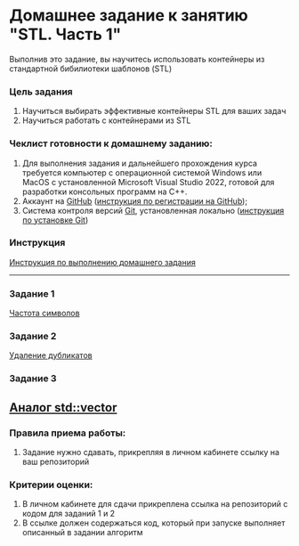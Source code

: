# Домашнее задание к занятию "STL. Часть 1"

Выполнив это задание, вы научитесь использовать контейнеры из стандартной бибилиотеки шаблонов (STL)

### Цель задания

1. Научиться выбирать эффективные контейнеры STL для ваших задач
2. Научиться работать с контейнерами из STL

### Чеклист готовности к домашнему заданию:

1. Для выполнения задания и дальнейшего прохождения курса требуется компьютер с операционной системой Windows или MacOS с установленной Microsoft Visual Studio 2022, готовой для разработки консольных программ на C++.
2. Аккаунт на [GitHub](https://github.com/) ([инструкция по регистрации на GitHub](https://github.com/netology-code/cppm-homeworks/tree/main/common/sign%20up));
3. Система контроля версий [Git](https://git-scm.com/), установленная локально ([инструкция по установке Git](https://github.com/netology-code/cppm-homeworks/tree/main/common/download))

### Инструкция

[Инструкция по выполнению домашнего задания](https://github.com/netology-code/cppm-homeworks/blob/main/common/readme.md)

------

### Задание 1

[Частота символов](https://github.com/netology-code/cppl-homeworks/tree/main/07/01)

### Задание 2

[Удаление дубликатов](https://github.com/netology-code/cppl-homeworks/tree/main/07/02)

### Задание 3

[Аналог std::vector](https://github.com/netology-code/cppl-homeworks/tree/main/07/03)
------

### Правила приема работы:

1. Задание нужно сдавать, прикрепляя в личном кабинете ссылку на ваш репозиторий

### Критерии оценки:

1. В личном кабинете для сдачи прикреплена ссылка на репозиторий с кодом для заданий 1 и 2
2. В ссылке должен содержаться код, который при запуске выполняет описанный в задании алгоритм
